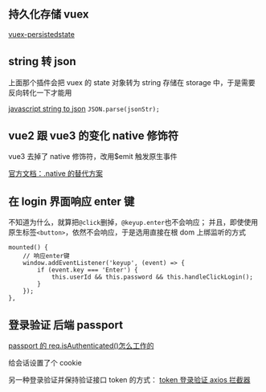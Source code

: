 ## 持久化存储 vuex

[vuex-persistedstate](https://github.com/robinvdvleuten/vuex-persistedstate)

## string 转 json

上面那个插件会把 vuex 的 state 对象转为 string 存储在 storage 中，于是需要反向转化一下才能用

[javascript string to json](https://segmentfault.com/a/1190000007368846)
`JSON.parse(jsonStr);`

## vue2 跟 vue3 的变化 native 修饰符

vue3 去掉了 native 修饰符，改用$emit 触发原生事件

[官方文档：.native 的替代方案](https://v3.cn.vuejs.org/guide/migration/v-on-native-modifier-removed.html#%E6%A6%82%E8%A7%88)

## 在 login 界面响应 enter 键

不知道为什么，就算把`@click`删掉，`@keyup.enter`也不会响应；
并且，即使使用原生标签`<button>`，依然不会响应，于是选用直接在根 dom 上绑监听的方式

```
mounted() {
    // 响应enter键
    window.addEventListener('keyup', (event) => {
        if (event.key === 'Enter') {
            this.userId && this.password && this.handleClickLogin();
        }
    });
},
```

## 登录验证 后端 passport

[passport 的 req.isAuthenticated()怎么工作的](https://stackoverflow.com/questions/46695107/how-isauthenticated-really-works)

给会话设置了个 cookie

另一种登录验证并保持验证接口 token 的方式：
[token 登录验证 axios 拦截器](https://www.jianshu.com/p/59a416d70695)
